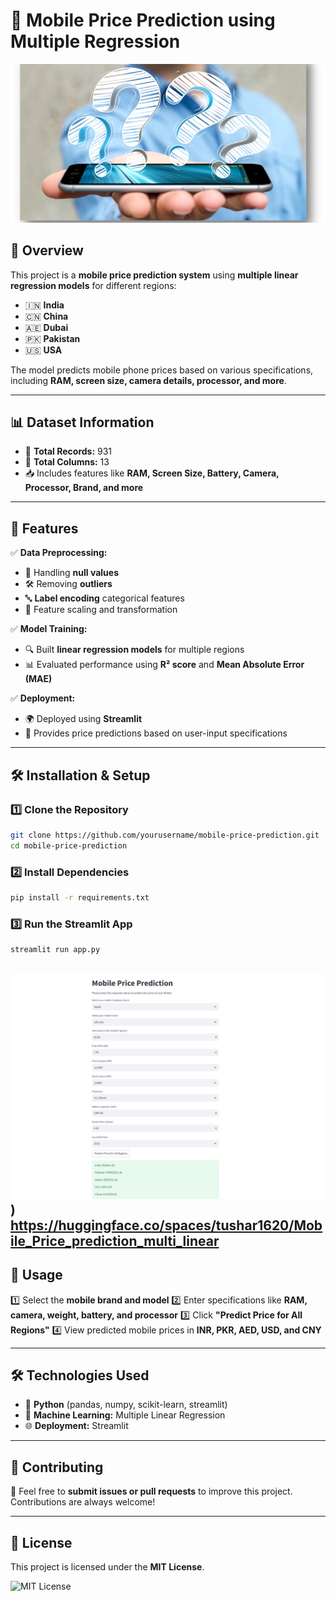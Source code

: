 # 📱 Mobile Price Prediction using Multiple Regression

![Mobile Price Prediction](https://github.com/tusharjkhapre/Mobile-price-Prediction-using-multiple-linear-Regression/blob/main/dataset-cover.png)

## 🌟 Overview
This project is a **mobile price prediction system** using **multiple linear regression models** for different regions:
- 🇮🇳 **India**
- 🇨🇳 **China**
- 🇦🇪 **Dubai**
- 🇵🇰 **Pakistan**
- 🇺🇸 **USA**

The model predicts mobile phone prices based on various specifications, including **RAM, screen size, camera details, processor, and more**.

---

## 📊 Dataset Information
- 📂 **Total Records:** 931
- 📑 **Total Columns:** 13
- 📥 Includes features like **RAM, Screen Size, Battery, Camera, Processor, Brand, and more**

---

## 🚀 Features
✅ **Data Preprocessing:**
- 📌 Handling **null values**
- 🛠 Removing **outliers**
- 🔤 **Label encoding** categorical features
- 🔄 Feature scaling and transformation

✅ **Model Training:**
- 🔍 Built **linear regression models** for multiple regions
- 📊 Evaluated performance using **R² score** and **Mean Absolute Error (MAE)**

✅ **Deployment:**
- 🌍 Deployed using **Streamlit**
- 🎯 Provides price predictions based on user-input specifications

---

## 🛠 Installation & Setup
### 1️⃣ Clone the Repository
```bash
git clone https://github.com/yourusername/mobile-price-prediction.git
cd mobile-price-prediction
```

### 2️⃣ Install Dependencies
```bash
pip install -r requirements.txt
```

### 3️⃣ Run the Streamlit App
```bash
streamlit run app.py
```

![Streamlit App](https://github.com/tusharjkhapre/Mobile-price-Prediction-using-multiple-linear-Regression/blob/main/Screenshot%202025-03-06%20004136.png))
https://huggingface.co/spaces/tushar1620/Mobile_Price_prediction_multi_linear
---

## 🎯 Usage
1️⃣ Select the **mobile brand and model**
2️⃣ Enter specifications like **RAM, camera, weight, battery, and processor**
3️⃣ Click **"Predict Price for All Regions"**
4️⃣ View predicted mobile prices in **INR, PKR, AED, USD, and CNY**

---

## 🛠 Technologies Used
- 🐍 **Python** (pandas, numpy, scikit-learn, streamlit)
- 🤖 **Machine Learning:** Multiple Linear Regression
- 🌐 **Deployment:** Streamlit

---

## 🤝 Contributing
🎯 Feel free to **submit issues or pull requests** to improve this project. Contributions are always welcome! 

---

## 📜 License
This project is licensed under the **MIT License**.

![MIT License](https://example.com/mit-license-badge.jpg)

